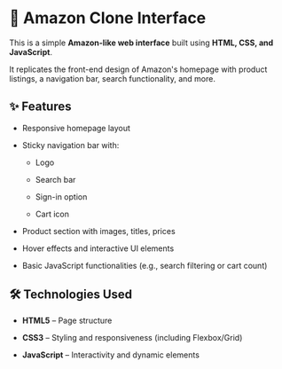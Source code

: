 # 🛒 Amazon Clone Interface

This is a simple **Amazon-like web interface** built using **HTML, CSS, and JavaScript**.

It replicates the front-end design of Amazon's homepage with product listings, a navigation bar, search functionality, and more.

## ✨ Features

- Responsive homepage layout

- Sticky navigation bar with:

  - Logo

  - Search bar

  - Sign-in option

  - Cart icon

- Product section with images, titles, prices

- Hover effects and interactive UI elements

- Basic JavaScript functionalities (e.g., search filtering or cart count)

## 🛠️ Technologies Used

- **HTML5** – Page structure

- **CSS3** – Styling and responsiveness (including Flexbox/Grid)

- **JavaScript** – Interactivity and dynamic elements
